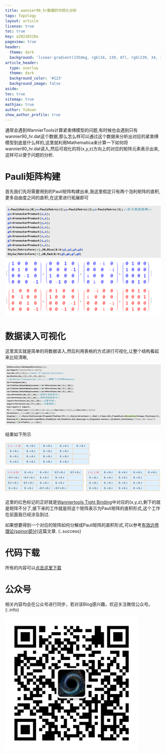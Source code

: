 ```yaml
---
title: wannier90_hr数据的可视化分析
tags: Topology
layout: article
license: true
toc: true
key: a20210310a
pageview: true
header:
  theme: dark
  background: 'linear-gradient(135deg, rgb(34, 139, 87), rgb(139, 34, 139))'
article_header:
  type: overlay
  theme: dark
  background_color: '#123'
  background_image: false
aside:
toc: true
sitemap: true
mathjax: true
author: YuXuan
show_author_profile: true
---
```

通常会遇到WannierTools计算紧束缚模型的问题,有时候也会遇到只有wannier90_hr.dat这个数据,那么怎么样可以通过这个数据来分析出对应的紧束缚模型到底是什么样的,这里就利用Mathematica来计算一下如何将wannier90_hr.dat读入,然后可视化的将(x,y,z)方向上的对应的矩阵元素表示出来,这样可以便于问题的分析.
<!--more-->
# Pauli矩阵构建
首先我们先将需要用到的Pauli矩阵构建出来,我这里假定只有两个泡利矩阵的直积,更多自由度之间的直积,在这里进行拓展即可

![png](/assets/images/wannierTools/wannier1.png)


# 数据读入可视化
这里其实就是简单的将数据读入,然后利用表格的方式进行可视化,让整个结构看起来比较清晰,

![png](/assets/images/wannierTools/wannier2.png)

结果如下所示

![png](/assets/images/wannierTools/wannier3.png)

这里的红色标记的正好就是[Wanniertools Tight Binding](https://yxli8023.github.io/2021/03/10/WannierTools-Tight-Binding.html)中对应的(x,y,z),剩下的就是矩阵不分了,接下来的工作就是将这个矩阵表示为Pauli矩阵的直积形式,这个工作在前面我已经涉及到过.

如果想要得到一个对应的矩阵如何分解成Pauli矩阵的直积形式,可以参考[有效边界理论(spinor部分)](https://yxli8023.github.io/2021/01/22/Effective-Edge-Theory-spinor.html)这篇文章.
{:.success}

# 代码下载
所有的内容可以[点击这里下载](/assets/data/wannier90hr.nb)

# 公众号
相关内容均会在公众号进行同步，若对该Blog感兴趣，欢迎关注微信公众号。
{:.info}

![png](/assets/images/qrcode.jpg)